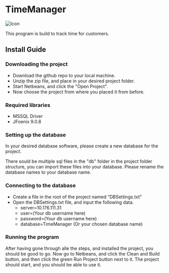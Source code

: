 # TimeManager
![Icon](https://imgur.com/hvvP8Hc.png)

This program is build to track time for customers.

## Install Guide

### Downloading the project
- Download the github repo to your local machine.
- Unzip the zip file, and place in your desired project folder.
- Start Netbeans, and click the "Open Project".
- Now choose the project from where you placed it from before.

### Required libraries
- MSSQL Driver
- JFoenix 9.0.8

### Setting up the database
In your desired database software, please create a new database for the project.

There sould be multiple sql files in the "db" folder in the project folder structure, you can import these files into your database. Please rename the database names to your database name.

### Connecting to the database
- Create a file in the root of the project named "DBSettings.txt"
- Open the DBSettings.txt file, and input the following data.
  - server=10.176.111.31
  - user=(Your db username here)
  - password=(Your db username here)
  - database=TimeManager (Or your chosen database name)
  
### Running the program
After having gone through alle the steps, and installed the project, you should be good to go. Now go to Netbeans, and click the Clean and Build button, and then click the green Run Project button next to it. The project should start, and you should be able to use it.

